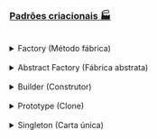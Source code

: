 ### [Padrões criacionais 🏭](https://github.com/AdrianeRibeiro/DesignPatterns/tree/main/ruby/criacionais/)

<br>

<details>
<summary>Factory (Método fábrica) </summary>
  <br>

  - Usado para criar objetos de forma flexível e desacoplada.

  - Ajuda a promover o princípio do **Open/Closed** - o código deve estar aberto para extensão, mas fechado para modificação. 

  - É útil em situações em que você não sabe exatamente qual classe de objeto deve ser instanciada até o tempo de execução.

  - A ideia central do padrão Factory é definir uma interface (ou classe abstrata) que declara um método para a criação de objetos. 
    - As classes concretas que implementam essa interface fornecem a implementação real desse método, criando instâncias de objetos específicos. Isso permite que o cliente (código que deseja criar objetos) use a interface para criar objetos sem precisar se preocupar com os detalhes de como os objetos são criados.
  
  <a href="https://github.com/AdrianeRibeiro/DesignPatterns/tree/main/ruby/criacionais/factory.rb">👩🏼‍💻 Show me the code</a>
</details>

<br>

<details>
<summary>Abstract Factory (Fábrica abstrata)</summary>
  <br>

  - É um padrão de criação. Ele fornece uma interface abstrata (geralmente uma classe ou conjunto de métodos) para criar famílias de objetos relacionados. 

  - Resumindo, o Abstract Factory envolve:

    - Abstração da fábrica: define uma interface que declara a criação de objetos relacionados. Exemplo: `UIFactory`

    - Fábricas concretas: fornecem a implementação real para criar os objetos. Exemplo: `WebFactory e MobileFactory`

    - Famílias de produtos: São conjuntos de objetos relacionados. Exemplo: `Button e Input`

  - É usado quando você precisa criar objetos que compartilham uma interface comum, mas pertencem a famílias diferentes, e você deseja garantir que essas famílias de objetos sejam consistentes e intercambiáveis. Isso promove um código mais flexível, de fácil manutenção e menos propenso a erros.

  <a href="https://github.com/AdrianeRibeiro/DesignPatterns/tree/main/ruby/criacionais/abstract_factory.rb">👩🏼‍💻 Show me the code</a>

</details>

<br>

<details>
<summary>Builder (Construtor)</summary>
  <br>

  - Usado quando precisamos construir objetos complexos com muitos atributos configuráveis, passo a passo. Ele simplifica o processo de instanciação de objetos.
  
  - Permite separar a construção de um objeto complexo da sua representação para que o mesmo processo de construção possa criar representações diferentes.

  - O padrão Builder é útil quando:
    - a construção de um objeto é algo independente das partes que compõem (métodos que estão construindo o objeto). 
    - pode haver muitas maneiras de construir objetos complexos.
    - trabalha-se com muitos parâmetros no construtor

  <a href="https://github.com/AdrianeRibeiro/DesignPatterns/tree/main/ruby/criacionais/builder.rb">👩🏼‍💻 Show me the code</a>

</details>

<br>

<details>
<summary>Prototype (Clone)</summary>
  <br>

  - Esse padrão é utilizado para criar objetos duplicados (clones), a partir de um objeto original chamado protótipo. 

  - É particularmente útil quando a criação de um objeto é mais custosa em termos de recursos ou complexa, e você deseja criar cópias desse objeto com facilidade.

  - O principal objetivo do padrão Prototype é permitir a criação de novos objetos a partir de um modelo (protótipo) preexistente, copiando suas propriedades e valores, em vez de criar novas instâncias do zero. Isso evita a necessidade de recriar o objeto original e permite que você crie clones com configurações personalizadas.

  <a href="https://github.com/AdrianeRibeiro/DesignPatterns/tree/main/ruby/criacionais/prototype.rb">👩🏼‍💻 Show me the code</a>

</details>

<br>

<details>
<summary>Singleton (Carta única)</summary>
  <br>

  - Tem o objetivo de garantir que uma classe tenha uma única instância e fornece um ponto global de acesso a essa instância. Em outras palavras, o padrão Singleton assegura que, independentemente de quantas vezes você tente criar um objeto de uma determinada classe, você sempre receberá a mesma instância, garantindo que haja uma única fonte de controle para essa classe.

  - O Singleton é útil em situações em que você deseja ter apenas uma instância de uma classe para controlar recursos compartilhados, como configurações, pools de conexão, caches, registros de eventos ou qualquer outra informação que deve ser globalmente acessível. 

  - Muitos desenvolvedores consideram o padrão Singleton um antipadrão. É por isso que seu uso está diminuindo no código Ruby.

  <a href="https://github.com/AdrianeRibeiro/DesignPatterns/tree/main/ruby/criacionais/singleton.rb">👩🏼‍💻 Show me the code</a>

</details>

<br>
